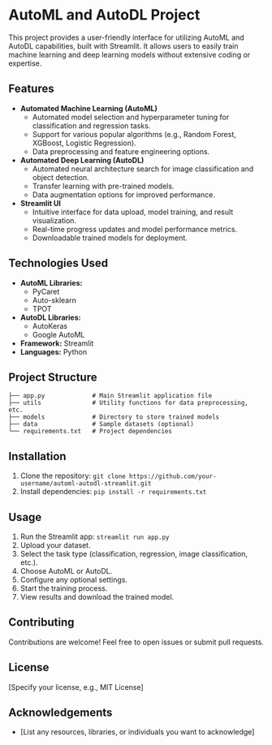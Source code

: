 # AutoML and AutoDL Project

This project provides a user-friendly interface for utilizing AutoML and AutoDL capabilities, built with Streamlit. It allows users to easily train machine learning and deep learning models without extensive coding or expertise.

## Features

* **Automated Machine Learning (AutoML)**
    *  Automated model selection and hyperparameter tuning for classification and regression tasks.
    *  Support for various popular algorithms (e.g., Random Forest, XGBoost, Logistic Regression).
    *  Data preprocessing and feature engineering options.
* **Automated Deep Learning (AutoDL)**
    *  Automated neural architecture search for image classification and object detection.
    *  Transfer learning with pre-trained models.
    *  Data augmentation options for improved performance.
* **Streamlit UI**
    *  Intuitive interface for data upload, model training, and result visualization.
    *  Real-time progress updates and model performance metrics.
    *  Downloadable trained models for deployment.

## Technologies Used

* **AutoML Libraries:**
    *  PyCaret
    *  Auto-sklearn
    *  TPOT
* **AutoDL Libraries:**
    *  AutoKeras
    *  Google AutoML
* **Framework:** Streamlit
* **Languages:** Python

## Project Structure

```
├── app.py             # Main Streamlit application file
├── utils              # Utility functions for data preprocessing, etc.
├── models             # Directory to store trained models
├── data               # Sample datasets (optional)
└── requirements.txt   # Project dependencies
```

## Installation

1. Clone the repository: `git clone https://github.com/your-username/automl-autodl-streamlit.git`
2. Install dependencies: `pip install -r requirements.txt`

## Usage

1. Run the Streamlit app: `streamlit run app.py`
2. Upload your dataset.
3. Select the task type (classification, regression, image classification, etc.).
4. Choose AutoML or AutoDL.
5. Configure any optional settings.
6. Start the training process.
7. View results and download the trained model.

## Contributing

Contributions are welcome! Feel free to open issues or submit pull requests.

## License

[Specify your license, e.g., MIT License]

## Acknowledgements

* [List any resources, libraries, or individuals you want to acknowledge]
